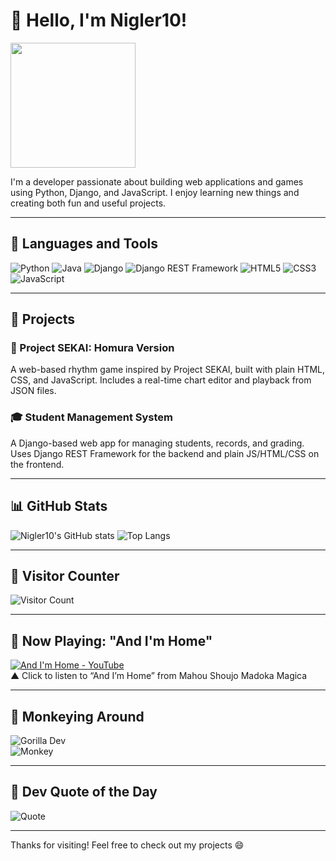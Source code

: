 # 👋 Hello, I'm Nigler10!

<img src="https://media.tenor.com/dkNqO59cd2YAAAAC/pear-teto-teto-kasane.gif" width="200"/>

I'm a developer passionate about building web applications and games using Python, Django, and JavaScript. I enjoy learning new things and creating both fun and useful projects.

---

## 🔧 Languages and Tools
![Python](https://img.shields.io/badge/-Python-3776AB?style=flat-square&logo=python)
![Java](https://img.shields.io/badge/-Java-007396?style=flat-square&logo=java)
![Django](https://img.shields.io/badge/-Django-092E20?style=flat-square&logo=django)
![Django REST Framework](https://img.shields.io/badge/-DRF-white?style=flat-square&logo=python&logoColor=red)
![HTML5](https://img.shields.io/badge/-HTML5-E34F26?style=flat-square&logo=html5)
![CSS3](https://img.shields.io/badge/-CSS3-1572B6?style=flat-square&logo=css3)
![JavaScript](https://img.shields.io/badge/-JavaScript-F7DF1E?style=flat-square&logo=javascript)

---

## 🧩 Projects

### 🎵 Project SEKAI: Homura Version
A web-based rhythm game inspired by Project SEKAI, built with plain HTML, CSS, and JavaScript. Includes a real-time chart editor and playback from JSON files.

### 🎓 Student Management System
A Django-based web app for managing students, records, and grading. Uses Django REST Framework for the backend and plain JS/HTML/CSS on the frontend.

---

## 📊 GitHub Stats
![Nigler10's GitHub stats](https://github-readme-stats.vercel.app/api?username=Nigler10&show_icons=true&theme=tokyonight)
![Top Langs](https://github-readme-stats.vercel.app/api/top-langs/?username=Nigler10&layout=compact&theme=tokyonight)

---

## 🧍 Visitor Counter
![Visitor Count](https://komarev.com/ghpvc/?username=Nigler10&label=Profile%20views&color=0e75b6&style=flat)

---

## 🎵 Now Playing: "And I'm Home"

[![And I'm Home - YouTube](https://img.youtube.com/vi/QKouLYAOrDc/0.jpg)](https://youtu.be/QKouLYAOrDc?si=Yue-WprK7_mWv4AQ)  
▲ Click to listen to “And I’m Home” from Mahou Shoujo Madoka Magica

---

## 🦍 Monkeying Around

![Gorilla Dev](https://img.shields.io/badge/Gorilla%20Dev%20🔥-Unstoppable-blueviolet?style=for-the-badge&logo=github)  
![Monkey](https://img.shields.io/badge/Monkey%20Mode-ON-orange?style=flat-square&logo=monkey)

---

## 💬 Dev Quote of the Day

![Quote](https://quotes-github-readme.vercel.app/api?type=horizontal&theme=dark)

---

Thanks for visiting! Feel free to check out my projects 😄
